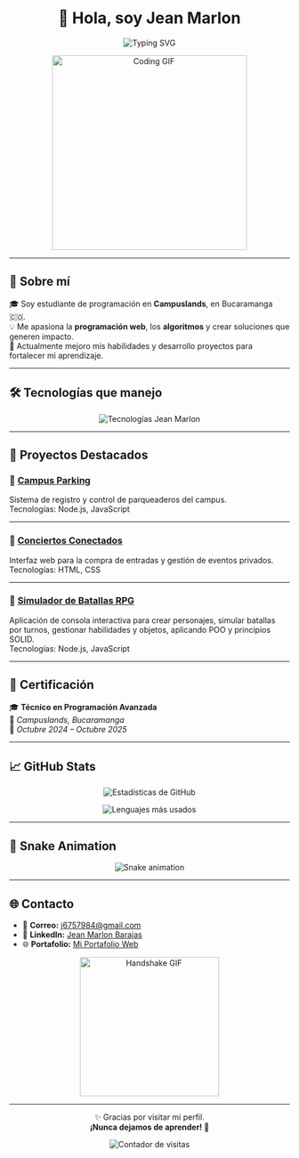 <!-- README profesional de Jean Marlon -->

<h1 align="center">👋 Hola, soy Jean Marlon</h1>

<p align="center">
  <img src="https://readme-typing-svg.herokuapp.com?font=Fira+Code&size=28&pause=1000&color=007AFF&width=500&lines=Programador+Web+Full+Stack;Apasionado+por+la+tecnología+y+el+código;Nunca+dejamos+de+aprender" alt="Typing SVG" />
</p>

<p align="center">
  <img src="https://media.giphy.com/media/qgQUggAC3Pfv687qPC/giphy.gif" width="350" alt="Coding GIF" />
</p>

---

## 📝 Sobre mí

🎓 Soy estudiante de programación en **Campuslands**, en Bucaramanga 🇨🇴.  
💡 Me apasiona la **programación web**, los **algoritmos** y crear soluciones que generen impacto.  
🌱 Actualmente mejoro mis habilidades y desarrollo proyectos para fortalecer mi aprendizaje.

---

## 🛠️ Tecnologías que manejo

<p align="center">
  <img src="https://skillicons.dev/icons?i=html,css,js,nodejs,express,mongodb,git,github,vscode&theme=light" alt="Tecnologías Jean Marlon" />
</p>

---

## 🚀 Proyectos Destacados

### 🔹 [Campus Parking](https://github.com/jeanmarlonandresbarajasosorio/campus_parking)  
Sistema de registro y control de parqueaderos del campus.  
Tecnologías: Node.js, JavaScript  

---

### 🔹 [Conciertos Conectados](https://jeanmarlonandresbarajasosorio.github.io/Conciertos_Conectados/)  
Interfaz web para la compra de entradas y gestión de eventos privados.  
Tecnologías: HTML, CSS  

---

### 🔹 [Simulador de Batallas RPG](https://github.com/jeanmarlonandresbarajasosorio/Simulador_Batallas_RPG)  
Aplicación de consola interactiva para crear personajes, simular batallas por turnos, gestionar habilidades y objetos, aplicando POO y principios SOLID.  
Tecnologías: Node.js, JavaScript  

---

## 📜 Certificación

🎓 **Técnico en Programación Avanzada**  
📍 *Campuslands, Bucaramanga*  
📅 *Octubre 2024 – Octubre 2025*

---

## 📈 GitHub Stats

<p align="center">
  <img src="https://github-readme-stats.vercel.app/api?username=jeanmarlonandresbarajasosorio&show_icons=true&theme=blueberry" alt="Estadísticas de GitHub" />
</p>

<p align="center">
  <img src="https://github-readme-stats.vercel.app/api/top-langs/?username=jeanmarlonandresbarajasosorio&layout=compact&theme=blueberry" alt="Lenguajes más usados" />
</p>

---

## 🐍 Snake Animation

<p align="center">
  <img src="https://github.com/jeanmarlonandresbarajasosorio/jeanmarlonandresbarajasosorio/blob/output/github-contribution-grid-snake.svg" alt="Snake animation" />
</p>

---

## 🌐 Contacto

- 📩 **Correo:** j6757984@gmail.com  
- 💼 **LinkedIn:** [Jean Marlon Barajas](https://www.linkedin.com/in/jean-marlon-barajas-4b6323377/)  
- 🌐 **Portafolio:** [Mi Portafolio Web](https://jeanmarlonandresbarajasosorio.github.io/portafolio/)

<p align="center">
  <img src="https://media.giphy.com/media/l0MYt5jPR6QX5pnqM/giphy.gif" width="250" alt="Handshake GIF" />
</p>

---

<p align="center">
  ✨ Gracias por visitar mi perfil.  
  <br><strong>¡Nunca dejamos de aprender! 🚀</strong>
</p>

<p align="center">
  <img src="https://komarev.com/ghpvc/?username=jeanmarlonandresbarajasosorio&label=Visitas&color=007AFF&style=flat" alt="Contador de visitas" />
</p>
